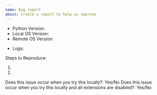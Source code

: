 ```yaml
---
name: Bug report
about: Create a report to help us improve
---
```


<!-- Please search existing issues to avoid creating duplicates, and review our troubleshooting tips: https://code.visualstudio.com/docs/remote/troubleshooting -->
<!-- Please attach logs to help us diagnose your issue. Learn more here: https://code.visualstudio.com/docs/remote/troubleshooting#_reporting-issues and here: https://code.visualstudio.com/docs/remote/vscode-server#_where-can-i-provide-feedback-or-report-an-issue -->
<!-- Also please test using the latest insiders build to make sure your issue has not already been fixed: https://code.visualstudio.com/insiders/ -->

- Python Version:
- Local OS Version:
- Remote OS Version:

<!-- If your bug is related to Remote-SSH, please use the SSH-specific reporter: https://github.com/microsoft/vscode-remote-release/issues/new?assignees=eleanorjboyd&labels=ssh&template=a_remote_ssh_bug_form.yml&title=%5BRemote-SSH+Bug%5D%3A+ -->

- Logs:

Steps to Reproduce:

1.
2.

<!-- Check to see if the problem is general, with a specific extension, or only happens when remote -->
Does this issue occur when you try this locally?: Yes/No
Does this issue occur when you try this locally and all extensions are disabled?: Yes/No

<!-- If your issue only appears in Codespaces, please visit: https://github.com/github/feedback/discussions/categories/codespaces-feedback -->
